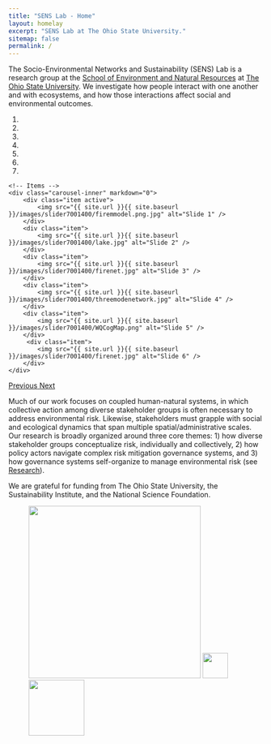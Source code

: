 ```yaml
---
title: "SENS Lab - Home"
layout: homelay
excerpt: "SENS Lab at The Ohio State University."
sitemap: false
permalink: /
---
```


The Socio-Environmental Networks and Sustainability (SENS) Lab is a research group at the [School of Environment and Natural Resources](https://senr.osu.edu) at [The Ohio State University](https://www.osu.edu). We investigate how people interact with one another and with ecosystems, and how those interactions affect social and environmental outcomes.


<div markdown="0" id="carousel" class="carousel slide" data-ride="carousel" data-interval="4000" data-pause="hover" >
    <!-- Menu -->
    <ol class="carousel-indicators">
        <li data-target="#carousel" data-slide-to="0" class="active"></li>
        <li data-target="#carousel" data-slide-to="1"></li>
        <li data-target="#carousel" data-slide-to="2"></li>
        <li data-target="#carousel" data-slide-to="3"></li>
        <li data-target="#carousel" data-slide-to="4"></li>
        <li data-target="#carousel" data-slide-to="5"></li>
        <li data-target="#carousel" data-slide-to="6"></li>
    </ol>

    <!-- Items -->
    <div class="carousel-inner" markdown="0">
        <div class="item active">
            <img src="{{ site.url }}{{ site.baseurl }}/images/slider7001400/firemmodel.png.jpg" alt="Slide 1" />
        </div>
        <div class="item">
            <img src="{{ site.url }}{{ site.baseurl }}/images/slider7001400/lake.jpg" alt="Slide 2" />
        </div>
        <div class="item">
            <img src="{{ site.url }}{{ site.baseurl }}/images/slider7001400/firenet.jpg" alt="Slide 3" />
        </div>
        <div class="item">
            <img src="{{ site.url }}{{ site.baseurl }}/images/slider7001400/threemodenetwork.jpg" alt="Slide 4" />
        </div>
        <div class="item">
            <img src="{{ site.url }}{{ site.baseurl }}/images/slider7001400/WQCogMap.png" alt="Slide 5" />
        </div>       
         <div class="item">
            <img src="{{ site.url }}{{ site.baseurl }}/images/slider7001400/firenet.jpg" alt="Slide 6" />
        </div>
    </div>
  <a class="left carousel-control" href="#carousel" role="button" data-slide="prev">
    <span class="glyphicon glyphicon-chevron-left" aria-hidden="true"></span>
    <span class="sr-only">Previous</span>
  </a>
  <a class="right carousel-control" href="#carousel" role="button" data-slide="next">
    <span class="glyphicon glyphicon-chevron-right" aria-hidden="true"></span>
    <span class="sr-only">Next</span>
  </a>
</div>

Much of our work focuses on coupled human-natural systems, in which collective action among diverse stakeholder groups is often necessary to address environmental risk. Likewise, stakeholders must grapple with social and ecological dynamics that span multiple spatial/administrative scales. Our research is broadly organized around three core themes: 1) how diverse stakeholder groups conceptualize risk, individually and collectively, 2) how policy actors navigate complex risk mitigation governance systems, and 3) how governance systems self-organize to manage environmental risk (see [Research](research)).

<!-- 
**We are always looking for passionate new PhD students, Postdocs, and Master students to join us** [(more info)]({{ site.url }}{{ site.baseurl }}/opportunities) **!**
-->

<p id="twitterContainer" style="display: none; margin-left: auto; margin-right: auto;">
<a class="twitter-timeline" data-tweet-limit="3" data-width="1000" data-chrome="noscrollbar nofooter noborders" href="https://twitter.com/SENS_OSU">Tweets by Tech&People Lab @ ULisboa</a>
</p>

<script async src="https://platform.twitter.com/widgets.js" charset="utf-8"></script>
<script>
function twitterStuff(){
  twttr.events.bind('rendered',function(){
    resizeTwitterIframe();
  });
}
function resizeTwitterIframe(){
  const vw = Math.max(document.documentElement.clientWidth, window.innerWidth || 0);
  const nodes = document.querySelectorAll('iframe.twitter-timeline');
  nodes.forEach(function(e,i,a){
    if(vw > 1023){ 
     const sectionTitle = e.contentDocument.getElementsByClassName('timeline-Header-title');
        if(sectionTitle.length){
          for (i = 0; i < sectionTitle.length; i++) {
            sectionTitle[i].style.fontWeight = "300";
            sectionTitle[i].style.fontSize = "12pt";
            sectionTitle[i].style.color = "#666666";
          }
      }
      const lis = e.contentDocument.getElementsByClassName('timeline-TweetList-tweet');
      if(lis.length){
          for (i = 0; i < lis.length; i++) {
            lis[i].style.width = "200px";
            lis[i].style.float = "left";
            lis[i].style.marginLeft = "0px";
            lis[i].style.marginRight = "10px";
            lis[i].style.borderTop = "1px solid white";
            lis[i].style.boxShadow = "0 4px 8px 0 rgba(0, 0, 0, 0.2)";
            lis[i].style.marginBottom = "15px";
          }
      }
      const text = e.contentDocument.getElementsByClassName('timeline-Tweet-text');
      if(text.length){
          for (i = 0; i < text.length; i++) {
            text[i].style.fontSize = "10pt";
            text[i].style.lineHeight = "18px";
            text[i].style.marginTop = "12px";
            text[i].style.marginBottom = "0px";
            text[i].style.marginLeft = "0px";
          }
      }
      const replyTag = e.contentDocument.getElementsByClassName('timeline-Tweet-inReplyTo');
      if(replyTag.length){
          for (i = 0; i < replyTag.length; i++) {
            replyTag[i].style.fontSize = "12px";
            replyTag[i].style.fontWeight = "300";
            replyTag[i].style.lineHeight = "16px";
            replyTag[i].style.marginTop = "6px";
            replyTag[i].style.marginBottom = "6px";
            replyTag[i].style.marginLeft = "0px";
            replyTag[i].style.paddingLeft = "0px";
          }
      }
      const authorName = e.contentDocument.getElementsByClassName('TweetAuthor-name');
      if(authorName.length){
          for (i = 0; i < authorName.length; i++) {
            authorName[i].style.fontSize = "12pt";
            authorName[i].style.lineHeight = "18px";
            authorName[i].style.fontWeight = "700";
            authorName[i].style.textOverflow = "ellipsis";
          }
      }
      const avatarDiv = e.contentDocument.getElementsByClassName('timeline-Tweet-author');
      if(avatarDiv.length){
          for (i = 0; i < avatarDiv.length; i++) {
            avatarDiv[i].style.paddingLeft = "45px";
          }
      }
      const avatar = e.contentDocument.getElementsByClassName('TweetAuthor-avatar');
      if(avatar.length){
          for (i = 0; i < avatar.length; i++) {
            avatar[i].style.width = "32px";
            avatar[i].style.height = "32px";
          }
      }
      const media = e.contentDocument.getElementsByClassName('timeline-Tweet-media');
      const hasMedia = media.length !== 0;
      if(media.length){
          for (i = 0; i < media.length; i++) {
            media[i].style.marginLeft = "0px";
            media[i].style.marginBottom = "0px";
          }
      }
      const metadata = e.contentDocument.getElementsByClassName('timeline-Tweet-metadata');
      if(metadata.length){
          for (i = 0; i < metadata.length; i++) {
            // metadata[i].style.position = "absolute";
            // metadata[i].style.bottom = "0";
            // metadata[i].style.direction = "rtl";
            metadata[i].style.display = 'none';
          }
      }
      document.getElementById('twitterContainer').style.display = "inline-block";
      const timelineBody = e.contentDocument.getElementsByClassName('timeline-Tweet');
      let biggerTweet = 0, parsedInt;
      let isRetweet = false;
      let isRetweetTheBigger = false;
      if(timelineBody.length){
          for (i = 0; i < timelineBody.length; i++) {
            for (var j = 0; j < timelineBody[i].childNodes.length; j++) {
                if(timelineBody[i].childNodes[j].className === 'timeline-Tweet-retweetCredit'){
                  isRetweet = true;
                  break;
                }
            }
            parsedInt = parseInt(window.getComputedStyle(timelineBody[i])["height"].replace("px",""));
            if(parsedInt > biggerTweet){
              biggerTweet = parsedInt;
              isRetweetTheBigger = isRetweet
            }
          }
          for (i = 0; i < timelineBody.length; i++) {
            if(isRetweetTheBigger)
              timelineBody[i].style.height = (46+biggerTweet)+"px";
            else
              if(!hasMedia)
                timelineBody[i].style.height = (8+biggerTweet)+"px";
              else
                timelineBody[i].style.height = (35+biggerTweet)+"px";
            timelineBody[i].style.padding = "16px";
          }
      }
    }else{
      document.getElementById('twitterContainer').style.display = "none";
    }
  });
}
document.onclick = function(e) {   //when the document body is clicked
  if (window.event) {
      e = event.srcElement;           //assign the element clicked to e (IE 6-8)
  }
  else {
      e = e.target;                   //assign the element clicked to e
  }
  if (e.className && e.className.indexOf('card') != -1) {
      //if the element has a class name, and that is 'someclass' then...
      window.open(e.id,"_self");
  }
}
var throttle = function(type, name, obj) {
    obj = obj || window;
    var running = false;
    var func = function() {
        if (running) { return; }
        running = true;
          requestAnimationFrame(function() {
            obj.dispatchEvent(new CustomEvent(name));
            running = false;
        });
    };
    obj.addEventListener(type, func);
};
/* init - you can init any event */
throttle("resize", "optimizedResize");
// handle event
window.addEventListener("optimizedResize", function() {
  const vw = Math.max(document.documentElement.clientWidth, window.innerWidth || 0);
  if(vw > 1023){
    if(document.getElementById('twitterContainer').style.display === 'none'){
      document.getElementById('twitterContainer').style.display = "inline-block";
      setTimeout(resizeTwitterIframe(), 100);
    }
  }else
    document.getElementById('twitterContainer').style.display = "none";
});
window.onload = function(e){
  twitterStuff();
}
</script>

We are grateful for funding from The Ohio State University, the Sustainability Institute, and the National Science Foundation.

<figure class="fourth">
  <img src="{{ site.url }}{{ site.baseurl }}/images/logopic/osucfaes_logo.png" style="width: 340px">
  <img src="{{ site.url }}{{ site.baseurl }}/images/logopic/silogo.png" style="width: 50px">
  <img src="{{ site.url }}{{ site.baseurl }}/images/logopic/nsf_logo.png" style="width: 110px">
</figure>
